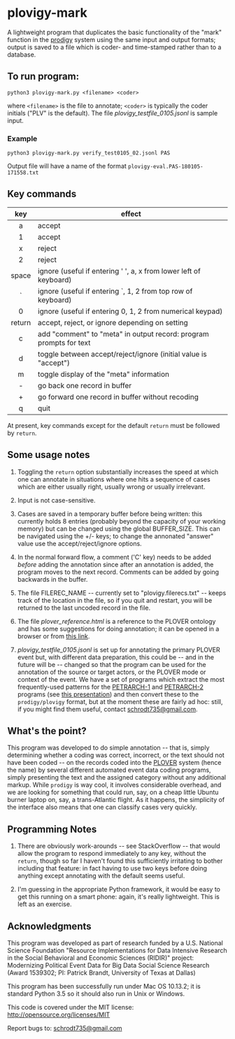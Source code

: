 # plovigy-mark
A lightweight program that duplicates the basic functionality of the "mark" function in the [prodigy](http://prodi.gy/) system using the same input and output formats; output is saved to a file which is coder- and time-stamped rather than to a database.

## To run program:

```
python3 plovigy-mark.py <filename> <coder>
```

where  `<filename>` is the file to annotate; `<coder>` is typically the coder initials ("PLV" is the default). The file *plovigy_testfile_0105.jsonl* is sample input.

### Example

```
python3 plovigy-mark.py verify_test0105_02.jsonl PAS
```

Output file will have a name of the format `plovigy-eval.PAS-180105-171558.txt`

## Key commands

| key | effect |
:---: | ---
a | accept
1 | accept
x | reject
2 | reject
space | ignore (useful if entering ' ', a, x from lower left of keyboard)
\` | ignore (useful if entering \`, 1, 2 from top row of keyboard)
0 |  ignore (useful if entering 0, 1, 2 from numerical keypad)
return | accept, reject, or ignore depending on setting 
c | add "comment" to "meta" in output record: program prompts for text
d | toggle <return> between accept/reject/ignore (initial value is "accept")
m | toggle  display of the "meta" information
\- | go back one record in buffer
\+ | go forward one record in buffer without recoding
q | quit 

At present, key commands except for the default `return` must be followed by `return`.

## Some usage notes

1. Toggling the `return` option substantially increases the speed at which one can annotate in situations where one hits a sequence of cases which are either usually right, usually wrong or usually irrelevant.

2. Input is not case-sensitive. 

3. Cases are saved in a temporary buffer before being written: this currently holds 8 entries (probably beyond the capacity of your working memory) but can be changed using the global BUFFER_SIZE. This can be navigated using the +/- keys; to change the annonated "answer" value use the accept/reject/ignore options.

4. In the normal forward flow, a comment ('C' key) needs to be added *before* adding the annotation since after an annotation is added, the program moves to the next record. Comments can be added by going backwards in the buffer.

5. The file FILEREC_NAME -- currently set to "plovigy.filerecs.txt" -- keeps track of the location in the file, so if you quit and restart, you will be returned to the last uncoded record in the file.

6. The file *plover_reference.html* is a reference to the PLOVER ontology and has some suggestions for doing annotation; it can be opened in a browser or from [this link](http://eventdata.parusanalytics.com/data.dir/plover_reference.html).

5. *plovigy_testfile_0105.jsonl* is set up for annotating the primary PLOVER event but, with different data preparation, this could be -- and in the future will be -- changed so that the program can be used for the annotation of the source or target actors, or the PLOVER mode or context of the event. We have a set of programs which extract the most frequently-used patterns for the [PETRARCH-1](https://github.com/openeventdata/petrarch2) and [PETRARCH-2](https://github.com/openeventdata/petrarch) programs (see [this presentation](http://eventdata.parusanalytics.com/presentations.dir/Schrodt.RIDIR.PETRARCH.slides.pdf)) and then convert these to the `prodigy/plovigy` format, but at the moment these are fairly ad hoc: still, if you might find them useful, contact schrodt735@gmail.com. 

## What's the point?

This program was developed to do simple annotation -- that is, simply determining whether a coding was correct, incorrect, or the text should not have been coded -- on the records coded into the [PLOVER](https://github.com/openeventdata/PLOVER) system (hence the name) by several different automated event data coding programs, simply presenting the text and the assigned category without any additional markup. While `prodigy` is way cool, it involves considerable overhead, and we are looking for something that could run, say, on a cheap little Ubuntu burner laptop on, say, a trans-Atlantic flight. As it happens, the simplicity of the interface also means that one can classify cases very quickly.

## Programming Notes

1. There are obviously work-arounds -- see StackOverflow -- that would allow the program to respond immediately to any key, without the `return`, though so far I haven't found this sufficiently irritating to bother including that feature: in fact having to use two keys before doing anything except annotating with the default seems useful.

2. I'm guessing in the appropriate Python framework, it would be easy to get this running on a smart phone: again, it's really lightweight. This is left as an exercise.


## Acknowledgments
This program was developed as part of research funded by a U.S. National Science Foundation "Resource 
Implementations for Data Intensive Research in the Social Behavioral and Economic Sciences (RIDIR)" 
project: Modernizing Political Event Data for Big Data Social Science Research (Award 1539302; 
PI: Patrick Brandt, University of Texas at Dallas)

This program has been successfully run under Mac OS 10.13.2; it is standard Python 3.5
so it should also run in Unix or Windows. 

This code is covered under the MIT license: http://opensource.org/licenses/MIT

Report bugs to: schrodt735@gmail.com

